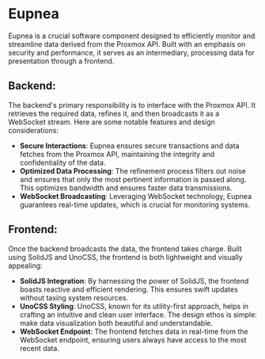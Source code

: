 # Eupnea

Eupnea is a crucial software component designed to efficiently monitor and streamline data derived from the Proxmox API. Built with an emphasis on security and performance, it serves as an intermediary, processing data for presentation through a frontend.

## Backend:

The backend's primary responsibility is to interface with the Proxmox API. It retrieves the required data, refines it, and then broadcasts it as a WebSocket stream. Here are some notable features and design considerations:

- **Secure Interactions**: Eupnea ensures secure transactions and data fetches from the Proxmox API, maintaining the integrity and confidentiality of the data.
- **Optimized Data Processing**: The refinement process filters out noise and ensures that only the most pertinent information is passed along. This optimizes bandwidth and ensures faster data transmissions.
- **WebSocket Broadcasting**: Leveraging WebSocket technology, Eupnea guarantees real-time updates, which is crucial for monitoring systems.

## Frontend:

Once the backend broadcasts the data, the frontend takes charge. Built using SolidJS and UnoCSS, the frontend is both lightweight and visually appealing:

- **SolidJS Integration**: By harnessing the power of SolidJS, the frontend boasts reactive and efficient rendering. This ensures swift updates without taxing system resources.
- **UnoCSS Styling**: UnoCSS, known for its utility-first approach, helps in crafting an intuitive and clean user interface. The design ethos is simple: make data visualization both beautiful and understandable.
- **WebSocket Endpoint**: The frontend fetches data in real-time from the WebSocket endpoint, ensuring users always have access to the most recent data.
